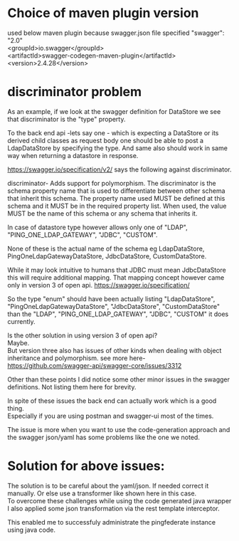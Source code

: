 # Choice of maven plugin version
used below maven plugin because swagger.json file specified "swagger": "2.0"  
&lt;groupId&gt;io.swagger&lt;/groupId&gt;  
&lt;artifactId&gt;swagger-codegen-maven-plugin&lt;/artifactId&gt;  
&lt;version&gt;2.4.28&lt;/version&gt;  

# discriminator problem
As an example, if we look at the swagger definition for DataStore we see that discriminator is the "type" property.

To the back end api -lets say one - which is expecting a DataStore or its derived child classes as request body one should be able to post a LdapDataStore by specifying the type.
And same also should work in same way when returning a datastore in response.

https://swagger.io/specification/v2/ says the following against discriminator.

discriminator- 
Adds support for polymorphism. The discriminator is the schema property name that is used to differentiate between other schema that inherit this schema. The property name used MUST be defined at this schema and it MUST be in the required property list. When used, the value MUST be the name of this schema or any schema that inherits it.

In case of datastore type however allows only one of "LDAP", "PING_ONE_LDAP_GATEWAY", "JDBC", "CUSTOM".

None of these is the actual name of the schema eg
LdapDataStore, PingOneLdapGatewayDataStore, JdbcDataStore, CustomDataStore.

While it may look intuitive to humans that JDBC must mean JdbcDataStore this will require additional mapping. That mapping concept however came only in version 3 of open api.
https://swagger.io/specification/

So the type "enum" should have been actually listing  "LdapDataStore", "PingOneLdapGatewayDataStore", "JdbcDataStore", "CustomDataStore" than the "LDAP", "PING_ONE_LDAP_GATEWAY", "JDBC", "CUSTOM" it does currently.

Is the other solution in using version 3 of open api?  
Maybe.  
But version three also has issues of other kinds when dealing with object inheritance and polymorphism. see more here- https://github.com/swagger-api/swagger-core/issues/3312   

Other than these points I did notice some other minor issues in the swagger definitions. Not listing them here for brevity.

In spite of these issues the back end can actually work which is a good thing.  
Especially if you are using postman and swagger-ui most of the times.  

The issue is more when you want to use the code-generation approach and the swagger json/yaml has some problems like the one we noted.  



# Solution for above issues:

The solution is to be careful about the yaml/json. If needed correct it manually.  Or else use a transformer like shown here in this case.  
To overcome these challenges while using the code generated java wrapper I also applied some json transformation via the rest template interceptor.  

This enabled me to successfuly administrate the pingfederate instance using java code.

